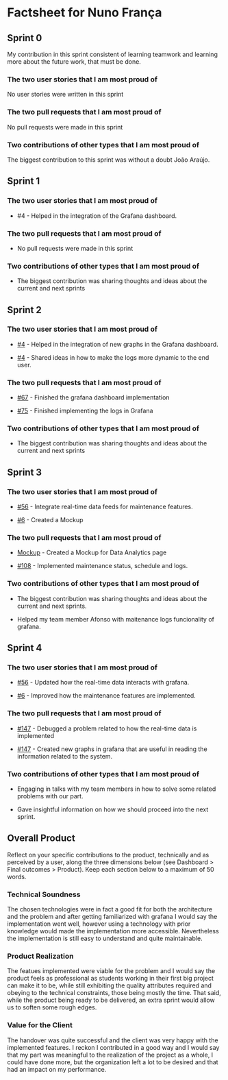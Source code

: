 # Factsheet for Nuno França

## Sprint 0

My contribution in this sprint consistent of learning teamwork and learning more about the future work, that must be done.


### The two user stories that I am most proud of

No user stories were written in this sprint


### The two pull requests that I am most proud of

No pull requests were made in this sprint


### Two contributions of other types that I am most proud of

The biggest contribution to this sprint was without a doubt João Araújo.


## Sprint 1

### The two user stories that I am most proud of

- #4 - Helped in the integration of the Grafana dashboard.

### The two pull requests that I am most proud of

- No pull requests were made in this sprint

### Two contributions of other types that I am most proud of

- The biggest contribution was sharing thoughts and ideas about the current and next sprints 

## Sprint 2

### The two user stories that I am most proud of

- [#4](https://github.com/FEUP-MEIC-DS-2023-1MEIC06/DS-Project/issues/4) - Helped in the integration of new graphs in the Grafana dashboard.

- [#4](https://github.com/FEUP-MEIC-DS-2023-1MEIC06/DS-Project/issues/4) - Shared ideas in how to make the logs more dynamic to the end user.

### The two pull requests that I am most proud of

- [#67](https://github.com/FEUP-MEIC-DS-2023-1MEIC06/DS-Project/pull/67) - Finished the grafana dashboard implementation

- [#75](https://github.com/FEUP-MEIC-DS-2023-1MEIC06/DS-Project/pull/75) - Finished implementing the logs in Grafana

### Two contributions of other types that I am most proud of

- The biggest contribution was sharing thoughts and ideas about the current and next sprints 


## Sprint 3

### The two user stories that I am most proud of

- [#56](https://github.com/FEUP-MEIC-DS-2023-1MEIC06/DS-Project/issues/56) - Integrate real-time data feeds for maintenance features.

- [#6](https://github.com/FEUP-MEIC-DS-2023-1MEIC06/DS-Project/issues/6) - Created a Mockup

### The two pull requests that I am most proud of

- [Mockup](https://github.com/FEUP-MEIC-DS-2023-1MEIC06/DS-Project/blob/documentation/docs/images/mockup.png) - Created a Mockup for Data Analytics page

- [#108](https://github.com/FEUP-MEIC-DS-2023-1MEIC06/DS-Project/pull/108) - Implemented maintenance status, schedule and logs.

### Two contributions of other types that I am most proud of

- The biggest contribution was sharing thoughts and ideas about the current and next sprints.
  
- Helped my team member Afonso with maitenance logs funcionality of grafana.

## Sprint 4

### The two user stories that I am most proud of

- [#56](https://github.com/FEUP-MEIC-DS-2023-1MEIC06/DS-Project/issues/56) - Updated how the real-time data interacts with grafana.

- [#6](https://github.com/FEUP-MEIC-DS-2023-1MEIC06/DS-Project/issues/6) - Improved how the maintenance features are implemented.

### The two pull requests that I am most proud of

- [#147](https://github.com/FEUP-MEIC-DS-2023-1MEIC06/DS-Project/pull/147) - Debugged a problem related to how the real-time data is implemented

- [#147](https://github.com/FEUP-MEIC-DS-2023-1MEIC06/DS-Project/pull/147) - Created new graphs in grafana that are useful in reading the information related to the system.

### Two contributions of other types that I am most proud of

- Engaging in talks with my team members in how to solve some related problems with our part.

- Gave insightful information on how we should proceed into the next sprint.

## Overall Product

Reflect on your specific contributions to the product, technically and as perceived by a user, along the three dimensions below (see Dashboard > Final outcomes > Product). Keep each section below to a maximum of 50 words.


### Technical Soundness

The chosen technologies were in fact a good fit for both the architecture and the problem and after getting familiarized with grafana I would say the implementation went well, however using a technology with prior knowledge would made the implementation more accessible. Nevertheless the implementation is still easy to understand and quite maintainable.


### Product Realization

The featues implemented were viable for the problem and I would say the product feels as professional as students working in their first big project can make it to be, while still exhibiting the quality attributes required and obeying to the technical constraints, those being mostly the time. That said, while the product being ready to be delivered, an extra sprint would allow us to soften some rough edges.


### Value for the Client

The handover was quite successful and the client was very happy with the implemented features. I reckon I contributed in a good way and I would say that my part was meaningful to the realization of the project as a whole, I could have done more, but the organization left a lot to be desired and that had an impact on my performance.
